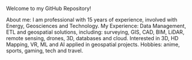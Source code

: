 Welcome to my GitHub Repository!

About me: I am professional with 15 years of experience, involved with Energy, Geosciences and Technology. 
My Experience: Data Management, ETL and geospatial solutions, including: surveying, GIS, CAD, BIM, LiDAR, remote sensing, drones, 3D, databases and cloud. 
Interested in 3D, HD Mapping, VR, ML and AI applied in geospatial projects.
Hobbies: anime, sports, gaming, tech and travel.

